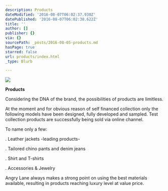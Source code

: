 ```yaml
---
description: Products
dateModified: '2016-08-07T06:02:37.930Z'
datePublished: '2016-08-07T06:02:38.622Z'
title: ''
author: []
publisher: {}
via: {}
sourcePath: _posts/2016-08-05-products.md
hasPage: true
starred: false
url: products/index.html
_type: Blurb

---
```

![](https://the-grid-user-content.s3-us-west-2.amazonaws.com/743944b9-22fb-4aa0-8b96-e01d2f9b1ee9.jpg)

**Products**

Considering the DNA of the brand, the possibilities of products are limitless.

At the moment and for obvious reason of self financed collection only the following models have been designed, fully developed and sampled. Test collection products are successfully being sold via online channel.

To name only a few:

. Leather jackets -leading products-

. Tailored chino pants and denim jeans

. Shirt and T-shirts

. Accessories & Jewelry

Angry Lane always makes a strong point on using the best materials available, resulting in products reaching luxury level at value price.
